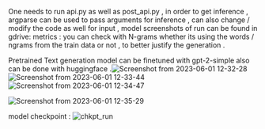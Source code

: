 One needs to run api.py as well as post_api.py , in order to get inference , argparse can be used to pass arguments for inference , can also change / modify the code as well for input , model screenshots of run can be found in gdrive: 
metrics : you can check with N-grams whether its using the words / ngrams from the train data or not , to better justify the generation .

Pretrained Text generation model can be finetuned with gpt-2-simple also can be done with huggingface .![Screenshot from 2023-06-01 12-32-28](https://github.com/vamsikrishyvk/Song_text_generator/assets/60051414/8fc0644a-4d62-44a4-b986-a52046179662)
![Screenshot from 2023-06-01 12-33-44](https://github.com/vamsikrishyvk/Song_text_generator/assets/60051414/f5949c63-4360-4084-ac9f-6f816b11a1eb)
![Screenshot from 2023-06-01 12-34-47](https://github.com/vamsikrishyvk/Song_text_generator/assets/60051414/06c69d79-d373-4ee8-9a76-619e402a4cba)


![Screenshot from 2023-06-01 12-35-29](https://github.com/vamsikrishyvk/Song_text_generator/assets/60051414/f8153895-6610-49f2-9141-665a5bb7db06)

model checkpoint :
![chkpt_run](https://github.com/vamsikrishyvk/Song_text_generator/assets/60051414/6e3ae29e-5699-424c-ba4a-518c1856ce15)

